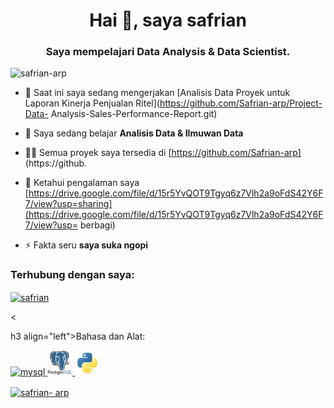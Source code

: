 <h1 align="center">Hai 👋, saya safrian</h1>
<h3 align="center">Saya mempelajari Data Analysis & Data Scientist.</h3>

<p align="left"> <img src="https://png.pngtree.com/png-clipart/20220125/original/pngtree-a-man-using-laptop-illustration-png-image_7222935.png&label=Profile%20views&color=0e75b6&style= flat" alt="safrian-arp" /> </p>

- 🔭 Saat ini saya sedang mengerjakan [Analisis Data Proyek untuk Laporan Kinerja Penjualan Ritel](https://github.com/Safrian-arp/Project-Data- Analysis-Sales-Performance-Report.git)

- 🌱 Saya sedang belajar **Analisis Data & Ilmuwan Data**

- 👨‍💻 Semua proyek saya tersedia di [https://github.com/Safrian-arp] (https://github.



- 📄 Ketahui pengalaman saya [https://drive.google.com/file/d/15r5YvQOT9Tgyq6z7Vlh2a9oFdS42Y6F7/view?usp=sharing](https://drive.google.com/file/d/15r5YvQOT9Tgyq6z7Vlh2a9oFdS42Y6F7/view?usp= berbagi)

- ⚡ Fakta seru **saya suka ngopi**

<h3 align="left">Terhubung dengan saya:</h3>
<p align="left">
<a href="https://linkedin.com/ di/safrian" target="blank"><img align="center" src="https://raw.githubusercontent.com/rahuldkjain/github-profile-readme-generator/master/src/images/icons/Social/ linked-in-alt.svg" alt="safrian" height="30" width="40" /></a> </p>
<

h3 align="left">Bahasa dan Alat:</h3>
<p align="left"> <a href="https://www.mysql.com/" target="_blank" rel="noreferrer"> <img src="https://raw.githubusercontent.com/ devicons/devicon/master/icons/mysql/mysql-original-wordmark.svg" alt="mysql" width="40" height="40"/> </a> <a href="https://www. postgresql.org" target="_blank" rel="noreferrer"> <img src="https://raw.githubusercontent.com/devicons/devicon/master/icons/postgresql/postgresql-original-wordmark.svg" alt= "postgresql" width="40" height="40"/> </a> <a href="https://www.python.org" target="_blank" rel="noreferrer"><img src="https://raw.githubusercontent.com/devicons/devicon/master/icons/python/python-original.svg" alt="python" width="40" height="40"/> </ a> </p>

<p><img align="center" src="https://github-readme-stats.vercel.app/api/top-langs?username=safrian-arp&show_icons=true&locale=en&layout=compact" alt="safrian- arp" /></p>
